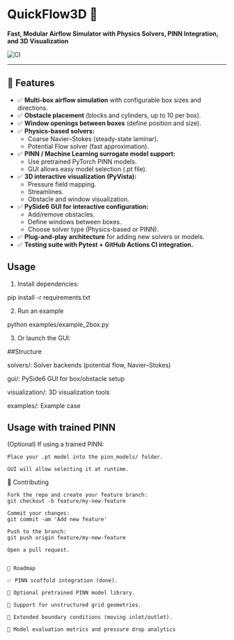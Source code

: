 # QuickFlow3D 🚀  
**Fast, Modular Airflow Simulator with Physics Solvers, PINN Integration, and 3D Visualization**

![CI](https://github.com/yourusername/QuickFlow3D/actions/workflows/ci.yml/badge.svg)

---

## 🌟 Features
- ✅ **Multi-box airflow simulation** with configurable box sizes and directions.
- ✅ **Obstacle placement** (blocks and cylinders, up to 10 per box).
- ✅ **Window openings between boxes** (define position and size).
- ✅ **Physics-based solvers:**
  - Coarse Navier–Stokes (steady-state laminar).
  - Potential Flow solver (fast approximation).
- ✅ **PINN / Machine Learning surrogate model support:**
  - Use pretrained PyTorch PINN models.
  - GUI allows easy model selection (.pt file).
- ✅ **3D interactive visualization (PyVista):**
  - Pressure field mapping.
  - Streamlines.
  - Obstacle and window visualization.
- ✅ **PySide6 GUI for interactive configuration:**
  - Add/remove obstacles.
  - Define windows between boxes.
  - Choose solver type (Physics-based or PINN).
- ✅ **Plug-and-play architecture** for adding new solvers or models.
- ✅ **Testing suite with Pytest + GitHub Actions CI integration.**

## Usage

1. Install dependencies:

pip install -r requirements.txt


2. Run an example

 python examples/example_2box.py

3. Or launch the GUI:

##Structure

solvers/: Solver backends (potential flow, Navier–Stokes)

gui/: PySide6 GUI for box/obstacle setup

visualization/: 3D visualization tools

examples/: Example case


## Usage with trained PINN

(Optional) If using a trained PINN:

    Place your .pt model into the pinn_models/ folder.

    GUI will allow selecting it at runtime.

🤝 Contributing

    Fork the repo and create your feature branch:
    git checkout -b feature/my-new-feature

    Commit your changes:
    git commit -am 'Add new feature'

    Push to the branch:
    git push origin feature/my-new-feature

    Open a pull request.
	
	
	📌 Roadmap

    ✅ PINN scaffold integration (done).

    🔲 Optional pretrained PINN model library.

    🔲 Support for unstructured grid geometries.

    🔲 Extended boundary conditions (moving inlet/outlet).

    🔲 Model evaluation metrics and pressure drop analytics